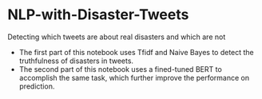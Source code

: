 # NLP-with-Disaster-Tweets
Detecting which tweets are about real disasters and which are not

- The first part of this notebook uses Tfidf and Naive Bayes to detect the truthfulness of disasters in tweets. 
- The second part of this notebook uses a fined-tuned BERT to accomplish the same task, which further improve the performance on prediction. 
